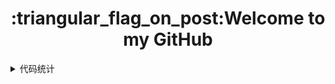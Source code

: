 <h1 align="center">:triangular_flag_on_post:Welcome to my GitHub</h1>


<details>
  <summary>代码统计</summary>
  abc
  <section>
    <img align="left" src="https://github-readme-stats.vercel.app/api/top-langs/?username=nanxuanzi&layout=compact"/><img align="right" src="https://github-readme-stats.vercel.app/api?username=nanxuanzi&show_icons=true"/> 
    </section>
</details>
